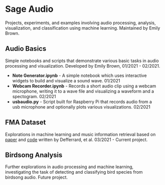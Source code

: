 # Sage Audio  
Projects, experiments, and examples involving audio processing, analysis, visualization, and classification using machine learning. Maintained by Emily Brown.
  
## Audio Basics  
Simple notebooks and scripts that demonstrate various basic tasks in audio processing and visualization. Developed by Emily Brown, 01/2021 - 02/2021.  
- **Note Generator.ipynb** - A simple notebook which uses interactive widgets to build and visualize a sound wave. 01/2021
- **Webcam Recorder.ipynb** - Records a short audio clip using a webcam microphone, writing it to a wave file and visualizing a waveform and a spectogram. 02/2021
- **usbaudio.py** - Script built for Raspberry Pi that records audio from a usb microphone and optionally plots various visualizations. 02/2021

## FMA Dataset
Explorations in machine learning and music information retrieval based on [paper](https://arxiv.org/pdf/1612.01840.pdf) and [code](https://github.com/mdeff/fma) written by Defferrard, et al. 03/2021 - Current project.

## Birdsong Analysis
Further explorations in audio processing and machine learning, investigating the task of detecting and classifying bird species from birdsong audio. Future project.
